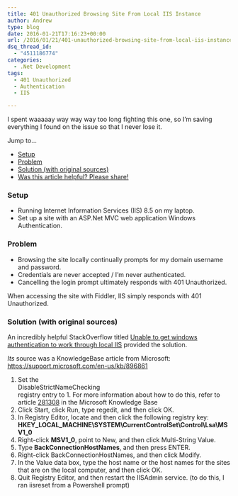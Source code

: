 ```yaml
---
title: 401 Unauthorized Browsing Site From Local IIS Instance
author: Andrew
type: blog
date: 2016-01-21T17:16:23+00:00
url: /2016/01/21/401-unauthorized-browsing-site-from-local-iis-instance/
dsq_thread_id:
  - "4511186774"
categories:
  - .Net Development
tags:
  - 401 Unauthorized
  - Authentication
  - IIS

---
```

I spent waaaaay way way way too long fighting this one, so I&#8217;m saving everything I found on the issue so that I never lose it.

<div class="resources">
  <div class="resources-header">
    Jump to&#8230;
  </div>
  
  <ul class="resources-content">
    <li>
      <a href="#setup">Setup</a>
    </li>
    <li>
      <a href="#problem">Problem</a>
    </li>
    <li>
      <a href="#solution">Solution (with original sources)</a>
    </li>
    <li>
      <a href="#share">Was this article helpful? Please share!</a>
    </li>
  </ul>
</div>

<a name="setup" class="jump-target"></a>

### Setup

  * Running Internet Information Services (IIS) 8.5 on my laptop.
  * Set up a site with an ASP.Net MVC web application Windows Authentication.

<a name="problem" class="jump-target"></a>

### Problem

  * Browsing the site locally continually prompts for my domain username and password.
  * Credentials are never accepted / I&#8217;m never authenticated.
  * Cancelling the login prompt ultimately responds with 401 Unauthorized.

When accessing the site with Fiddler, IIS simply responds with 401 Unauthorized.

<a name="solution" class="jump-target"></a>

### Solution (with original sources)

An incredibly helpful StackOverflow titled [Unable to get windows authentication to work through local IIS][1] provided the solution.

_Its_ source was a KnowledgeBase article from Microsoft: <https://support.microsoft.com/en-us/kb/896861>

  1. Set the  
    DisableStrictNameChecking  
    registry entry to 1. For more information about how to do this, refer to article [281308][2] in the Microsoft Knowledge Base
  2. Click Start, click Run, type regedit, and then click OK.
  3. In Registry Editor, locate and then click the following registry key:  
    **HKEY\_LOCAL\_MACHINE\SYSTEM\CurrentControlSet\Control\Lsa\MSV1_0**
  4. Right-click **MSV1_0**, point to New, and then click Multi-String Value.
  5. Type **BackConnectionHostNames**, and then press ENTER.
  6. Right-click BackConnectionHostNames, and then click Modify.
  7. In the Value data box, type the host name or the host names for the sites that are on the local computer, and then click OK.
  8. Quit Registry Editor, and then restart the IISAdmin service. (to do this, I ran iisreset from a Powershell prompt)

<a name="share" class="jump-target"></a>

 [1]: http://stackoverflow.com/questions/7387156/unable-to-get-windows-authentication-to-work-through-local-iis
 [2]: http://support.microsoft.com/kb/281308